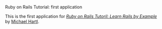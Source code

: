 Ruby on Rails Tutorial: first application

This is the first application for [*Ruby on Rails Tutoril: Learn Rails by Example*](http://railstutorial.org/) by [Michael Hartl](http://micaelhartl.com/).

